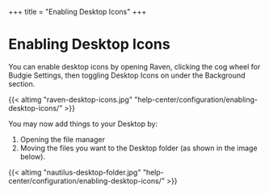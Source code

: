 +++
title = "Enabling Desktop Icons"
+++
# Enabling Desktop Icons

You can enable desktop icons by opening Raven, clicking the cog wheel for Budgie Settings, then toggling Desktop Icons on under the Background section.

{{< altimg "raven-desktop-icons.jpg" "help-center/configuration/enabling-desktop-icons/" >}}

You may now add things to your Desktop by:
1. Opening the file manager
2. Moving the files you want to the Desktop folder (as shown in the image below).

{{< altimg "nautilus-desktop-folder.jpg" "help-center/configuration/enabling-desktop-icons/" >}}
